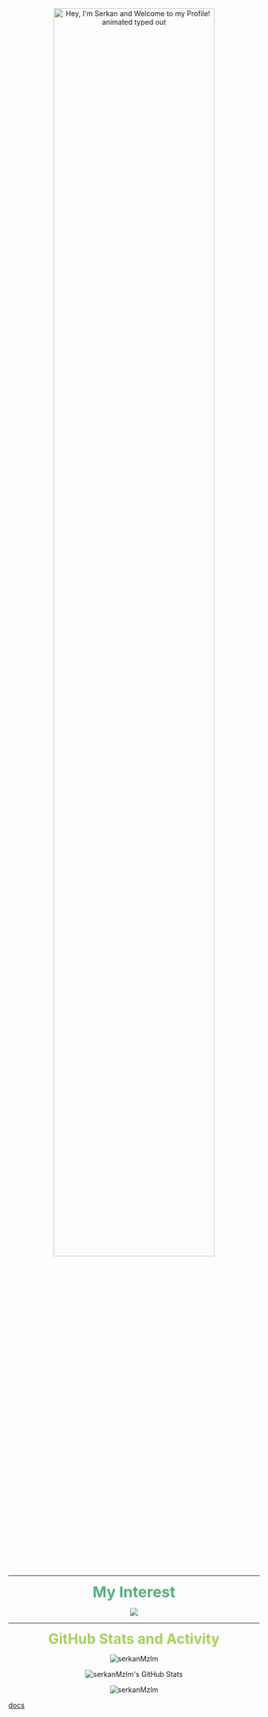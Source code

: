
<div align="center">
  <img src="https://readme-typing-svg.demolab.com?font=Fira+Code&size=36&duration=4000&pause=500&color=A9FEF7&center=true&vCenter=true&width=940&lines=Hey%2C+I'm+Serkan+and+Welcome+to+my+Profile!" alt="Hey, I'm Serkan and Welcome to my Profile! animated typed out" width="80%" align="middle"/>
</div>

---

<p align="center">
  <strong style="font-size: 30px; color: #58B07E;"> My Interest</strong>
</p>
<p align="center">
  <a href="https://skillicons.dev">
    <img src="https://skillicons.dev/icons?i=c,cpp,py,qt,cmake,bash,linux,ros,git,github,raspberrypi,arduino,js" />
  </a>
</p>

---
<p align="center">
  <strong style="font-size: 28px; color: #A8CF5F;"> GitHub Stats and Activity</strong>
</p>


<p align="center">
   <img align="top" src="https://github-readme-streak-stats.herokuapp.com/?user=serkanMzlm&theme=dark" alt="serkanMzlm"  />
</p>



<p align="center">
   <img align="top" alt="serkanMzlm's GitHub Stats" src="https://github-readme-stats.vercel.app/api?username=serkanMzlm&show_icons=true&include_all_commits=false&count_private=true&title_color=ff652f&icon_color=FFE400&bg_color=09131B&text_color=ffffff&border_color=0c1a25&card_width=600"/>
</p>


<p align="center">
 <img align="top" src="https://github-readme-stats.vercel.app/api/top-langs/?username=serkanMzlm&title_color=ff652f&icon_color=FFE400&bg_color=09131B&text_color=ffffff&border_color=0c1a25&card_width=600&langs_count=5&hide=jupyter%20notebook,QML" alt="serkanMzlm" />
</p>

[docs](https://serkanmzlm.github.io/Documentation/)
